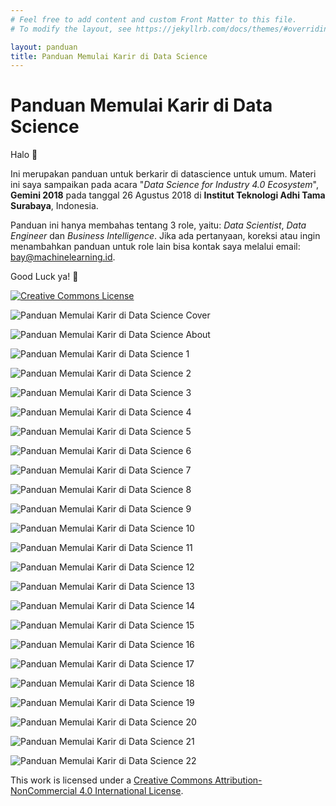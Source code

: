 ```yaml
---
# Feel free to add content and custom Front Matter to this file.
# To modify the layout, see https://jekyllrb.com/docs/themes/#overriding-theme-defaults

layout: panduan
title: Panduan Memulai Karir di Data Science
---
```


# Panduan Memulai Karir di Data Science

Halo 👋

Ini merupakan panduan untuk berkarir di datascience untuk umum.
Materi ini saya sampaikan pada acara
"*Data Science for Industry 4.0 Ecosystem*", **Gemini 2018** pada tanggal
26 Agustus 2018 di **Institut Teknologi Adhi Tama Surabaya**, Indonesia.

Panduan ini hanya membahas tentang 3 role, yaitu: *Data Scientist*,
*Data Engineer* dan *Business Intelligence*.
Jika ada pertanyaan, koreksi atau ingin menambahkan panduan untuk
role lain bisa kontak saya melalui email:
[bay@machinelearning.id](mailto:bay@machinelearning.id).

Good Luck ya! 🙌

<a rel="license" href="http://creativecommons.org/licenses/by-nc/4.0/"><img alt="Creative Commons License" style="border-width:0" src="https://i.creativecommons.org/l/by-nc/4.0/88x31.png" /></a>

![Panduan Memulai Karir di Data Science Cover](/assets/panduan-memulai-karir-di-data-science-cover.png "Panduan Memulai Karir di Data Science Cover")

![Panduan Memulai Karir di Data Science About](/assets/panduan-memulai-karir-di-data-science-about.png "Panduan Memulai Karir di Data Science About")

![Panduan Memulai Karir di Data Science 1](/assets/panduan-memulai-karir-di-data-science-1.png "Panduan Memulai Karir di Data Science 1")

![Panduan Memulai Karir di Data Science 2](/assets/panduan-memulai-karir-di-data-science-2.png "Panduan Memulai Karir di Data Science 2")

![Panduan Memulai Karir di Data Science 3](/assets/panduan-memulai-karir-di-data-science-3.png "Panduan Memulai Karir di Data Science 3")

![Panduan Memulai Karir di Data Science 4](/assets/panduan-memulai-karir-di-data-science-4.png "Panduan Memulai Karir di Data Science 4")

![Panduan Memulai Karir di Data Science 5](/assets/panduan-memulai-karir-di-data-science-5.png "Panduan Memulai Karir di Data Science 5")

![Panduan Memulai Karir di Data Science 6](/assets/panduan-memulai-karir-di-data-science-6.png "Panduan Memulai Karir di Data Science 6")

![Panduan Memulai Karir di Data Science 7](/assets/panduan-memulai-karir-di-data-science-7.png "Panduan Memulai Karir di Data Science 7")

![Panduan Memulai Karir di Data Science 8](/assets/panduan-memulai-karir-di-data-science-8.png "Panduan Memulai Karir di Data Science 8")

![Panduan Memulai Karir di Data Science 9](/assets/panduan-memulai-karir-di-data-science-9.png "Panduan Memulai Karir di Data Science 9")

![Panduan Memulai Karir di Data Science 10](/assets/panduan-memulai-karir-di-data-science-10.png "Panduan Memulai Karir di Data Science 10")

![Panduan Memulai Karir di Data Science 11](/assets/panduan-memulai-karir-di-data-science-11.png "Panduan Memulai Karir di Data Science 11")

![Panduan Memulai Karir di Data Science 12](/assets/panduan-memulai-karir-di-data-science-12.png "Panduan Memulai Karir di Data Science 12")

![Panduan Memulai Karir di Data Science 13](/assets/panduan-memulai-karir-di-data-science-13.png "Panduan Memulai Karir di Data Science 13")

![Panduan Memulai Karir di Data Science 14](/assets/panduan-memulai-karir-di-data-science-14.png "Panduan Memulai Karir di Data Science 14")

![Panduan Memulai Karir di Data Science 15](/assets/panduan-memulai-karir-di-data-science-15.png "Panduan Memulai Karir di Data Science 15")

![Panduan Memulai Karir di Data Science 16](/assets/panduan-memulai-karir-di-data-science-16.png "Panduan Memulai Karir di Data Science 16")

![Panduan Memulai Karir di Data Science 17](/assets/panduan-memulai-karir-di-data-science-17.png "Panduan Memulai Karir di Data Science 17")

![Panduan Memulai Karir di Data Science 18](/assets/panduan-memulai-karir-di-data-science-18.png "Panduan Memulai Karir di Data Science 18")

![Panduan Memulai Karir di Data Science 19](/assets/panduan-memulai-karir-di-data-science-19.png "Panduan Memulai Karir di Data Science 19")

![Panduan Memulai Karir di Data Science 20](/assets/panduan-memulai-karir-di-data-science-20.png "Panduan Memulai Karir di Data Science 20")

![Panduan Memulai Karir di Data Science 21](/assets/panduan-memulai-karir-di-data-science-21.png "Panduan Memulai Karir di Data Science 21")

![Panduan Memulai Karir di Data Science 22](/assets/panduan-memulai-karir-di-data-science-22.png "Panduan Memulai Karir di Data Science 22")


This work is licensed under a <a rel="license" href="http://creativecommons.org/licenses/by-nc/4.0/">Creative Commons Attribution-NonCommercial 4.0 International License</a>.